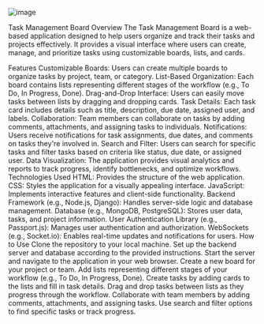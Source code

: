 ![image](https://github.com/kt1275088/Task-Management-Board/assets/140021793/eef81205-95f0-4501-a478-c83f0b8ad565)

Task Management Board
Overview
The Task Management Board is a web-based application designed to help users organize and track their tasks and projects effectively. It provides a visual interface where users can create, manage, and prioritize tasks using customizable boards, lists, and cards.

Features
Customizable Boards: Users can create multiple boards to organize tasks by project, team, or category.
List-Based Organization: Each board contains lists representing different stages of the workflow (e.g., To Do, In Progress, Done).
Drag-and-Drop Interface: Users can easily move tasks between lists by dragging and dropping cards.
Task Details: Each task card includes details such as title, description, due date, assigned user, and labels.
Collaboration: Team members can collaborate on tasks by adding comments, attachments, and assigning tasks to individuals.
Notifications: Users receive notifications for task assignments, due dates, and comments on tasks they're involved in.
Search and Filter: Users can search for specific tasks and filter tasks based on criteria like status, due date, or assigned user.
Data Visualization: The application provides visual analytics and reports to track progress, identify bottlenecks, and optimize workflows.
Technologies Used
HTML: Provides the structure of the web application.
CSS: Styles the application for a visually appealing interface.
JavaScript: Implements interactive features and client-side functionality.
Backend Framework (e.g., Node.js, Django): Handles server-side logic and database management.
Database (e.g., MongoDB, PostgreSQL): Stores user data, tasks, and project information.
User Authentication Library (e.g., Passport.js): Manages user authentication and authorization.
WebSockets (e.g., Socket.io): Enables real-time updates and notifications for users.
How to Use
Clone the repository to your local machine.
Set up the backend server and database according to the provided instructions.
Start the server and navigate to the application in your web browser.
Create a new board for your project or team.
Add lists representing different stages of your workflow (e.g., To Do, In Progress, Done).
Create tasks by adding cards to the lists and fill in task details.
Drag and drop tasks between lists as they progress through the workflow.
Collaborate with team members by adding comments, attachments, and assigning tasks.
Use search and filter options to find specific tasks or track progress.

